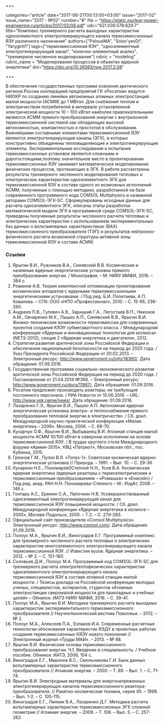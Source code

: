 +++

categories="article"
date="2017-06-21T00:13:00+03:00"
issue="2017-02"
issue_name="2017 - №02"
number="8"
file = "https://static.nuclear-power-engineering.ru/articles/2017/02/08.pdf"
udc="621.039.578:629.7"
title="Комплекс трехмерного расчета выходных характеристик одноэлементного электрогенерирующего канала термоэмиссионных ЯЭУ различного назначения"
authors=["PolousMA", "Solov’yevDI", "YaryginVI"]
tags=["термоэмиссионная ЯЭУ", "одноэлементный электрогенерирующий канал", "конечно-элементный анализ", "трехмерное численное моделирование"]
rubric = "modeling"
rubric_name = "Моделирование процессов в объектах ядерной энергетики"
doi="https://doi.org/10.26583/npe.2017.2.08"

+++

В обеспечение государственных программ освоения арктического региона России кооперацией предприятий ГК «Росатом» ведутся НИОКР по созданию линейки автономных атомных электростанций малой мощности (АСММ) до 1 МВтэл. Для снабжения теплом и электричеством потребителей в интервале установленной электрической мощности 10 – 100 кВтэл наиболее привлекательными являются АСММ прямого преобразования энергии с внутризонной термоэмиссионной системой как обладающие высокой автономностью, компактностью и простотой в обслуживании. Важнейшими составными элементами термоэмиссионной ЯЭУ являются электрогенерирующие каналы (ЭГК), в которых конструктивно объединены тепловыделяющие и электрогенерирующие элементы. Экспериментальные исследования и испытания термоэмиссионных установок являются сложными и дорогостоящими,поэтому значительное место в проектировании термоэмиссионных ЯЭУ занимает математическое моделирование физических процессов, протекающих в ЭГК. В работе рассмотрены результаты трехмерного численного моделирования тепловых и электрических характеристик одноэлементного ЭГК для термоэмиссионной ЯЭУ в составе одного из возможных исполнений АСММ, полученные с помощью методики, разработанной на базе современного программного кода COMSOL Multiphysics и названной авторами COMSOL-ЭГК-SC. Сформулированы исходные данные для расчета одноэлементного ЭГК, описаны этапы разработки математической модели ЭГК в программной среде COMSOL-ЭГК-SC, приведены полученные результаты численного расчета тепловых и электрических характеристик с использованием экспериментальных баз данных о вольтамперных характеристиках (ВАХ) термоэмиссионного преобразователя (ТЭП) и результатов нейтронно-физического расчета возможной структуры активной зоны термоэмиссионной ЯЭУ в составе АСММ.

### Ссылки

1. Ярыгин В.И., Ружников В.А., Синявский В.В. Космические и наземные ядерные энергетические установки прямого преобразования энергии. / Монография. – М: НИЯУ МИФИ, 2016. – 364 с.
2. Романов А.В. Теория комплексной оптимизации проектирования космических аппаратов с ядерными термоэмиссионными энергетическими установками. / Под ред. Б.И. Полетаева, А.П. Ковалева. – СПб: ООО «НПО «Профессионал», 2010. – С. 15-95, 238-260.
3. Андреев П.В., Гулевич А.В., Зарицкий Г.А., Легостаев В.П., Никонов А.М., Овчаренко М.К., Пышко А.П., Синявский В.В., Ярыгин В.И. Физико-технические возможности термоэмиссии для современных проектов создания КЯЭУ субмегаваттного класса. / Международная конференция «Ядерные и инновационные технологии для космоса» (NETS-2012), секция 2 «Ядерная энергетика и двигатели», 2012.
4. Стратегия развития арктической зоны Российской Федерации и обеспечение национальной безопасности на период до 2020 года. / Указ Президента Российской Федерации от 20.02.2013. – Электронный ресурс: http://www.government.ru/info/18360/. Дата обращения: 01.09.2016.
5. Государственная программа социально-экономического развития арктической зоны Российской Федерации на период до 2020 года. / Постановление от 21.04.2014 №366. – Электронный ресурс: http://www.government.ru/docs/11967/. Дата обращения: 01.09.2016.
6. Росатом предложил производить реакторы, не требующие постоянного персонала. / РИА Новости от 10.06.2016. – URL: http://www.vpk.name/news/. Дата обращения: 01.09.2016.
7. Лазаренко Г.Э., Ярыгин В.И., Пышко А.П. Автономная ядерная энергетическая установка электро- и теплоснабжения прямого преобразования тепловой энергии в электричество. / Сб. докл. Международной научно-практической конференции «Малая энергетика – 2006». Москва, 2006. – С. 68-70.
8. Кухарчук О.Ф., Ярыгин В.И., Выбыванец В.И. Атомная станция малой мощности АСММ 10/100 кВтэл в северном исполнении на основе термоэмиссионной ЯЭУ. / В трудах круглого стола Международного форума «Армия-2015», КВЦ «Патриот», Московская обл., пос. Кубинка, 2015.
9. Грязнов Г.М., Пупко В.Я. «Топаз-1». Советская космическая ядерно-энергетическая установка // Природа. – 1991. – Вып. 10. – С. 29-36.
10. Кухаркин Н.Е., Пономарев0Степной Н.Н., Усов В.А. Космическая ядерная энергетика (ядерные реакторы с термоэлектрическим и термоэмиссионным преобразованием – «Ромашка» и «Енисей») / Под ред. акад. РАН Н.Н. Пономарева-Степного – М.: ИздАт, 2008. – 146 с.
11. Гонтарь А.С., Еремин С.А., Лапочкин Н.В. Усовершенствованный одноэлементный электрогенерирующий канал для термоэмиссионной ЯЭУ повышенной мощности. / Сб. докл. Международной конференции «Ядерная энергетика в космосе – 2005», Москва-Подольск, 2005. – Т.2. – С. 279-283.
12. Официальный сайт производителя «Comsol Multiphysics». Электронный ресурс: http://www.comsol.com/. Дата обращения: 01.09.2016.
13. Полоус М.А., Ярыгин В.И., Виноградов Е.Г. Программный комплекс для трехмерного численного расчета тепловых и электрических характеристик многоэлементного электрогенерирующего канала термоэмиссионной ЯЭУ. // Известия вузов. Ядерная энергетика. – 2012. – № 2. – С. 151-160.
14. Соловьев Д.И., Полоус М.А. Программный код COMSOL-ЭГК-SC для трехмерного расчета электротеплофизических характеристик одноэлементного электрогенерирующего канала термоэмиссионной ЯЭУ в составе атомной станции малой мощности. / Тезисы доклада на Российской конференции молодых ученых, специалистов, аспирантов, студентов «Атомные электростанции сверхмалой мощности для прикладных и учебных целей» – Обнинск: ИАТЭ НИЯУ МИФИ, 2016. – С. 39-41.
15. Полоус М.А., Ярыгин В.И. Методика трехмерного расчета выходных характеристик экспериментального термоэмиссионного преобразователя // Научнотехнический вестник Поволжья. – 2012. – № 2.
16. Полоус М.А., Алексеев П.А., Ехлаков И.А. Современные расчетные технологии обоснования характеристик ЯЭДУ в проектных работах создания термоэмиссионных КЯЭУ нового поколения // Электронный журнал «Труды МАИ». – 2013. – № 68.
17. Ярыгин В.И. Физические основы термоэмиссионного преобразования энергии. Ч.1. Введение в специальность. / Учебное пособие. Обнинск: ИАТЭ, 2006, 104 с.
18. Виноградов Е.Г., Миронов В.С., Смольникова Г.И. Банк данных вольтамперных характеристик термоэмиссионного преобразователя // Атомная энергия. – 2000. – Т. 89. – Вып. 1. – С. 71-74.
19. Ярыгин В.И. Электродные материалы для энергонапряженных электрогенерирующих каналов термоэмиссионного реактора-преобразователя. // Ракетно-космическая техника, серия XII. – 1998. – Вып. 1-2. – С. 105-115.
20. Виноградов Е.Г., Линник В.А., Лазаренко Д.Г. Методика расчета вольтамперных характеристик термоэмиссионных ЭГК сложной геометрии // Атомная энергия. – 2009. – Т. 106. – Вып. 5. – С. 257-262.